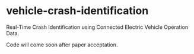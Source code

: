 # vehicle-crash-identification
Real-Time Crash Identification using Connected Electric Vehicle Operation Data.

Code will come soon after paper acceptation. 
